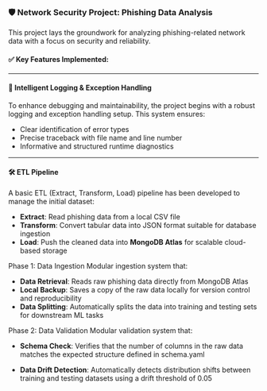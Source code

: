 ### 🛡️ Network Security Project: Phishing Data Analysis

This project lays the groundwork for analyzing phishing-related network data with a focus on security and reliability.

#### ✅ Key Features Implemented:

---

#### 🧠 Intelligent Logging & Exception Handling
To enhance debugging and maintainability, the project begins with a robust logging and exception handling setup. This system ensures:

- Clear identification of error types  
- Precise traceback with file name and line number  
- Informative and structured runtime diagnostics  

---

#### 🛠️ ETL Pipeline 

A basic ETL (Extract, Transform, Load) pipeline has been developed to manage the initial dataset:

- **Extract**: Read phishing data from a local CSV file  
- **Transform**: Convert tabular data into JSON format suitable for database ingestion  
- **Load**: Push the cleaned data into **MongoDB Atlas** for scalable cloud-based storage  

Phase 1: Data Ingestion
Modular ingestion system that:
* **Data Retrieval**: Reads raw phishing data directly from MongoDB Atlas
* **Local Backup**: Saves a copy of the raw data locally for version control and reproducibility
* **Data Splitting**: Automatically splits the data into training and testing sets for downstream ML tasks

Phase 2: Data Validation
Modular validation system that:
* **Schema Check**: Verifies that the number of columns in the raw data matches the expected structure defined in schema.yaml

* **Data Drift Detection**: Automatically detects distribution shifts between training and testing datasets using a drift threshold of 0.05